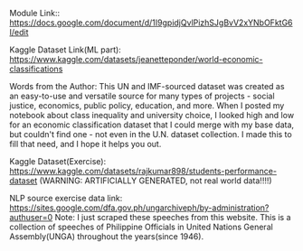 Module Link::
https://docs.google.com/document/d/1I9gpidjQvlPizhSJgBvV2xYNbOFktG6I/edit

Kaggle Dataset Link(ML part):
https://www.kaggle.com/datasets/jeanetteponder/world-economic-classifications

Words from the Author:
This UN and IMF-sourced dataset was created as an easy-to-use and versatile source for many types of projects - social justice, 
economics, public policy, education, and more. When I posted my notebook about 
class inequality and university choice, I looked high and low for an economic classification 
dataset that I could merge with my base data, but couldn't find one - not even in the U.N. 
dataset collection. I made this to fill that need, and I hope it helps you out.

Kaggle Dataset(Exercise):
https://www.kaggle.com/datasets/rajkumar898/students-performance-dataset
(WARNING: ARTIFICIALLY GENERATED, not real world data!!!!)

NLP source exercise data link:
https://sites.google.com/dfa.gov.ph/ungarchiveph/by-administration?authuser=0
Note: I just scraped these speeches from this website. This is a collection of speeches of Philippine Officials 
in United Nations General Assembly(UNGA) throughout the years(since 1946).



